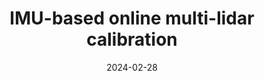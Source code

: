 ---
title: "IMU-based online multi-lidar calibration"
collection: publications
permalink: /publication/2023-02-28-online-imu-calibration
excerpt: "Modern autonomous systems typically use several sensors
for perception. For best performance, accurate and reliable
extrinsic calibration is necessary. In this research, we propose
a reliable technique for the extrinsic calibration of several
lidars on a vehicle without the need for odometry estimation or
fiducial markers. First, our method generates an initial guess of
the extrinsics by matching the raw signals of IMUs co-located
with each lidar. This initial guess is then used in ICP and point
cloud feature matching which refines and verifies this estimate.
Furthermore, we can use observability criteria to choose a
subset of the IMU measurements that have the highest mutual
information — rather than comparing all the readings. We have
successfully validated our methodology using data gathered
from Scania test vehicles."
date: 2024-02-28
venue: 'Submitted in RA-L'
paperurl: https://mrsandipandas.github.io/files/imu-online-calibration.pdf
videourl: https://www.youtube.com/watch?v=HJ0CBWTFOhs
citation: 'Das, S., Boberg, B., Fallon, M., & Chatterjee, S. (2024, June). IMU-based online multi-LiDAR calibration. In 2024 IEEE Intelligent Vehicles Symposium (IV) (pp. 3227-3234). IEEE.'
shortcitation: 'Das, Sandipan, et al. "IMU-based online multi-LiDAR calibration." 2024 IEEE Intelligent Vehicles Symposium (IV). IEEE, 2024.'
---